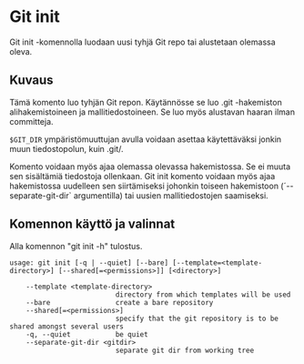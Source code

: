 # Git init

Git init -komennolla luodaan uusi tyhjä Git repo tai alustetaan olemassa oleva.

## Kuvaus

Tämä komento luo tyhjän Git repon. Käytännösse se luo .git -hakemiston alihakemistoineen ja mallitiedostoineen. Se luo myös alustavan haaran ilman committeja.

`$GIT_DIR` ympäristömuuttujan avulla voidaan asettaa käytettäväksi jonkin muun tiedostopolun, kuin .git/. 

Komento voidaan myös ajaa olemassa olevassa hakemistossa. Se ei muuta sen sisältämiä tiedostoja ollenkaan.
Git init komento voidaan myös ajaa hakemistossa uudelleen sen siirtämiseksi johonkin toiseen hakemistoon (´--separate-git-dir` argumentilla) tai uusien mallitiedostojen saamiseksi. 

## Komennon käyttö ja valinnat

Alla komennon "git init -h" tulostus.
```
usage: git init [-q | --quiet] [--bare] [--template=<template-directory>] [--shared[=<permissions>]] [<directory>]

    --template <template-directory>
                          directory from which templates will be used
    --bare                create a bare repository
    --shared[=<permissions>]
                          specify that the git repository is to be shared amongst several users
    -q, --quiet           be quiet
    --separate-git-dir <gitdir>
                          separate git dir from working tree
```

